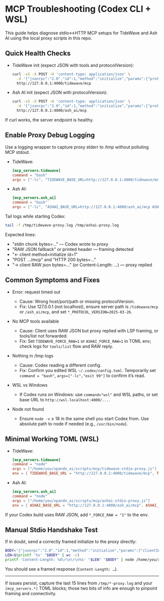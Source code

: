 # MCP Troubleshooting (Codex CLI + WSL)

This guide helps diagnose stdio↔HTTP MCP setups for TideWave and Ash AI using the local proxy scripts in this repo.

## Quick Health Checks
- TideWave init (expect JSON with tools and protocolVersion):
  
  ```bash
  curl -sS -X POST -H 'content-type: application/json' \
    -d '{"jsonrpc":"2.0","id":1,"method":"initialize","params":{"protocolVersion":"2025-03-26","clientInfo":{"name":"test"},"capabilities":{}}}' \
    http://127.0.0.1:4000/tidewave/mcp
  ```

- Ash AI init (expect JSON with protocolVersion):
  
  ```bash
  curl -sS -X POST -H 'content-type: application/json' \
    -d '{"jsonrpc":"2.0","id":1,"method":"initialize","params":{"protocolVersion":"2025-03-26","clientInfo":{"name":"test"},"capabilities":{}}}' \
    http://127.0.0.1:4000/ash_ai/mcp
  ```

If curl works, the server endpoint is healthy.

## Enable Proxy Debug Logging
Use a logging wrapper to capture proxy stderr to /tmp without polluting MCP stdout.

- TideWave:
  
  ```toml
  [mcp_servers.tidewave]
  command = "bash"
  args = ["-lc", "TIDEWAVE_BASE_URL=http://127.0.0.1:4000/tidewave/mcp TIDEWAVE_PROTOCOL_VERSION=2025-03-26 TIDEWAVE_DEBUG=1 node /home/you/xpando_ai/scripts/mcp/tidewave-stdio-proxy.js 2>>/tmp/tidewave-proxy.log"]
  ```

- Ash AI:
  
  ```toml
  [mcp_servers.ash_ai]
  command = "bash"
  args = ["-lc", "ASHAI_BASE_URL=http://127.0.0.1:4000/ash_ai/mcp ASHAI_PROTOCOL_VERSION=2025-03-26 ASHAI_DEBUG=1 node /home/you/xpando_ai/scripts/mcp/ashai-stdio-proxy.js 2>>/tmp/ashai-proxy.log"]
  ```

Tail logs while starting Codex:

```bash
tail -f /tmp/tidewave-proxy.log /tmp/ashai-proxy.log
```

Expected lines:
- "stdin chunk bytes=…" — Codex wrote to proxy
- "RAW JSON fallback" or printed header — framing detected
- "<- client method=initialize id=1"
- "POST …/mcp" and "HTTP 200 bytes=…"
- "-> client RAW json bytes=…" (or Content-Length: …) — proxy replied

## Common Symptoms and Fixes
- Error: request timed out
  - Cause: Wrong host/port/path or missing protocolVersion.
  - Fix: Use 127.0.0.1 (not localhost), ensure server path is `/tidewave/mcp` or `/ash_ai/mcp`, and set `*_PROTOCOL_VERSION=2025-03-26`.

- No MCP tools available
  - Cause: Client uses RAW JSON but proxy replied with LSP framing, or tools/list not forwarded.
  - Fix: Set `TIDEWAVE_FORCE_RAW=1` or `ASHAI_FORCE_RAW=1` in TOML env; check logs for `tools/list` flow and RAW reply.

- Nothing in /tmp logs
  - Cause: Codex reading a different config.
  - Fix: Confirm you edited WSL `~/.codex/config.toml`. Temporarily set `command = "bash"`, `args=["-lc","exit 99"]` to confirm it’s read.

- WSL vs Windows
  - If Codex runs on Windows: use `command="wsl"` and WSL paths, or set base URL to `http://wsl.localhost:4000/...`.

- Node not found
  - Ensure `node -v` ≥ 18 in the same shell you start Codex from. Use absolute path to node if needed (e.g., `/usr/bin/node`).

## Minimal Working TOML (WSL)
- TideWave:
  
  ```toml
  [mcp_servers.tidewave]
  command = "node"
  args = ["/home/you/xpando_ai/scripts/mcp/tidewave-stdio-proxy.js"]
  env = { TIDEWAVE_BASE_URL = "http://127.0.0.1:4000/tidewave/mcp", TIDEWAVE_PROTOCOL_VERSION = "2025-03-26" }
  ```

- Ash AI:
  
  ```toml
  [mcp_servers.ash_ai]
  command = "node"
  args = ["/home/you/xpando_ai/scripts/mcp/ashai-stdio-proxy.js"]
  env = { ASHAI_BASE_URL = "http://127.0.0.1:4000/ash_ai/mcp", ASHAI_PROTOCOL_VERSION = "2025-03-26" }
  ```

If your Codex build uses RAW JSON, add `*_FORCE_RAW = "1"` to the env.

## Manual Stdio Handshake Test
If in doubt, send a correctly framed initialize to the proxy directly:

```bash
BODY='{"jsonrpc":"2.0","id":1,"method":"initialize","params":{"clientInfo":{"name":"test"},"capabilities":{},"protocolVersion":"2025-03-26"}}'
LEN=$(printf '%s' "$BODY" | wc -c)
printf 'Content-Length: %d\r\n\r\n%s' "$LEN" "$BODY" | node /home/you/xpando_ai/scripts/mcp/tidewave-stdio-proxy.js | head -c 200
```

You should see a framed response (`Content-Length: …`).

---
If issues persist, capture the last 15 lines from `/tmp/*-proxy.log` and your `[mcp_servers.*]` TOML blocks; those two bits of info are enough to pinpoint framing and connectivity.
